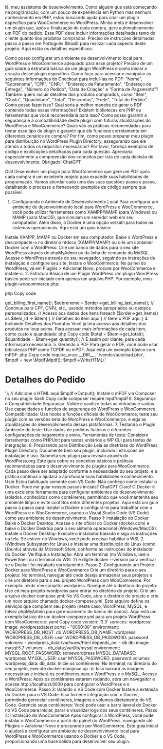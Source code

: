 lá, meu assistente de desenvolvimento. Como alguém que está começando na programação, com um pouco de experiência em Python mas nenhum conhecimento em PHP, estou buscando ajuda para criar um plugin específico para WooCommerce no WordPress. Minha meta é desenvolver um plugin que, após a finalização de cada compra, gere automaticamente um PDF do pedido. Esse PDF deve incluir informações detalhadas tanto do cliente quanto dos produtos comprados. Preciso de instruções detalhadas passo a passo em Português (Brasil) para realizar cada aspecto deste projeto. Aqui estão os detalhes específicos:

Como posso configurar um ambiente de desenvolvimento local para WordPress e WooCommerce adequado para esse projeto?
Preciso de um guia sobre a estrutura básica de um plugin WordPress e como iniciar a criação desse plugin específico.
Como faço para acessar e manipular as seguintes informações do Checkout para incluí-las no PDF: "Nome", "Sobrenome", "CPF", "CNPJ", "Endereço de Faturamento", "Endereço de Entrega", "Número do Pedido", "Data de Criação" e "Forma de Pagamento"?
Também quero incluir detalhes dos produtos comprados, como "Item", "Custo", "Quantidade", "Total", "Descontos", "Frete", "Total do Pedido". Como posso fazer isso?
Qual seria a melhor maneira de gerar o PDF contendo todas essas informações? Existem bibliotecas em PHP ou ferramentas que você recomendaria para isso?
Como posso garantir a segurança e a compatibilidade deste plugin com futuras atualizações do WordPress e WooCommerce?
Quais são as práticas recomendadas para testar esse tipo de plugin e garantir que ele funcione corretamente em diferentes cenários de compra?
Por fim, como posso preparar meu plugin para distribuição no WordPress Plugin Directory, assegurando que ele atenda a todos os requisitos necessários?
Por favor, forneça exemplos de código e explicações detalhadas para cada questão. Apreciaria especialmente a compreensão dos conceitos por trás de cada decisão de desenvolvimento. Obrigado!
ChatGPT

Olá! Desenvolver um plugin para WooCommerce que gere um PDF após cada compra é um excelente projeto para expandir suas habilidades de programação. Vamos abordar cada uma das suas questões passo a passo, detalhando o processo e fornecendo exemplos de código sempre que possível.

1. Configurando o Ambiente de Desenvolvimento Local
Para configurar um ambiente de desenvolvimento local para WordPress e WooCommerce, você pode utilizar ferramentas como XAMPP/WAMP (para Windows) ou MAMP (para MacOS), que simulam um servidor web em seu computador. Além disso, o Docker é uma opção versátil para todos os sistemas operacionais. Aqui está um guia básico:

Instale XAMPP, MAMP ou Docker em seu computador.
Baixe o WordPress e descompacte-o no diretório htdocs (XAMPP/MAMP) ou crie um container Docker com o WordPress.
Crie um banco de dados para o seu site WordPress através do phpMyAdmin ou da linha de comando do MySQL.
Acesse o WordPress através do seu navegador, seguindo as instruções de instalação e configure seu site.
Instale o WooCommerce: No painel do WordPress, vá em Plugins > Adicionar Novo, procure por WooCommerce e instale-o.
2. Estrutura Básica de um Plugin WordPress
Um plugin WordPress básico pode ser iniciado com apenas um arquivo PHP. Por exemplo, meu-plugin-woocommerce.php:

php
Copy code
<?php
/**
 * Plugin Name: Meu Plugin WooCommerce para PDF
 * Description: Gera um PDF para cada pedido finalizado no WooCommerce.
 * Version: 1.0
 * Author: Seu Nome
 */

if (!defined('ABSPATH')) {
    exit; // Sair se acessado diretamente
}
3. Acessando Informações do Checkout
Para acessar e manipular informações do checkout, você pode utilizar hooks (ganchos) do WooCommerce. Por exemplo, para coletar dados após a finalização do pedido:

php
Copy code
add_action('woocommerce_thankyou', 'gerar_pdf_apos_pedido', 10, 1);

function gerar_pdf_apos_pedido($order_id) {
    $order = wc_get_order($order_id);

    // Acesso aos dados do cliente
    $nome = $order->get_billing_first_name();
    $sobrenome = $order->get_billing_last_name();
    // Continue para CPF, CNPJ, etc., usando métodos apropriados ou campos personalizados.

    // Acesso aos dados dos itens
    foreach ($order->get_items() as $item_id => $item) {
        // Detalhes do item aqui
    }

    // Gere o PDF aqui
}
4. Incluindo Detalhes dos Produtos
Você já terá acesso aos detalhes dos produtos no loop acima. Para acessar mais informações de cada item, como custo e quantidade:

php
Copy code
$total = $item->get_total();
$quantidade = $item->get_quantity();
// E assim por diante, para cada informação necessária.
5. Gerando o PDF
Para gerar o PDF, você pode usar bibliotecas PHP como TCPDF ou mPDF. Aqui está um exemplo básico com mPDF:

php
Copy code
require_once __DIR__ . '/vendor/autoload.php';

$mpdf = new \Mpdf\Mpdf();
$mpdf->WriteHTML('<h1>Detalhes do Pedido</h1>'); // Adicione o HTML aqui
$mpdf->Output();
Instale o mPDF via Composer no seu plugin:

bash
Copy code
composer require mpdf/mpdf
6. Segurança e Compatibilidade
Segurança: Valide e sanitize todas as entradas e saídas. Use capacidades e funções de segurança do WordPress e WooCommerce.
Compatibilidade: Use hooks e funções oficiais do WooCommerce, teste seu plugin com as versões beta do WordPress e WooCommerce, e siga as atualizações do desenvolvimento dessas plataformas.
7. Testando o Plugin
Ambiente de teste: Use dados de pedidos fictícios e diferentes configurações de pagamento e envio.
Ferramentas de teste: Considere ferramentas como PHPUnit para testes unitários e WP CLI para testes de integração.
8. Preparando para Distribuição
Leia as diretrizes do WordPress Plugin Directory.
Documente bem seu plugin, incluindo instruções de instalação e uso.
Submeta seu plugin para revisão através do WordPress.org.
Este guia cobre os conceitos básicos e práticas recomendadas para o desenvolvimento de plugins para WooCommerce. Cada passo deve ser adaptado conforme a necessidade do seu projeto, e a prática contínua o ajudará a aprofundar suas habilidades e conhecimento.

User
Estou habituado somente com VS Code. Não conheço como instalar o Docker. Pode me guiar nesses passos iniciais?
ChatGPT

Claro! O Docker é uma excelente ferramenta para configurar ambientes de desenvolvimento isolados, conhecidos como contêineres, permitindo que você mantenha seu ambiente limpo e evite conflitos entre diferentes projetos. Aqui está um guia passo a passo para instalar o Docker e configurá-lo para trabalhar com o WordPress e o WooCommerce, usando o Visual Studio Code (VS Code) como seu ambiente de desenvolvimento.

Passo 1: Instalação do Docker
Baixe o Docker Desktop: Acesse o site oficial do Docker (docker.com) e baixe o Docker Desktop para o seu sistema operacional (Windows/MacOS).
Instale o Docker Desktop: Execute o instalador baixado e siga as instruções na tela. Se estiver no Windows, você pode precisar habilitar o WSL 2 (Windows Subsystem for Linux) e instalar uma distribuição do Linux (como Ubuntu) através da Microsoft Store, conforme as instruções do instalador do Docker.
Verifique a Instalação: Abra um terminal (no Windows, use o PowerShell ou o terminal do WSL 2) e digite docker --version para verificar se o Docker foi instalado corretamente.
Passo 2: Configurando um Projeto Docker para WordPress e WooCommerce
Crie um diretório para o seu projeto: No terminal, navegue até onde deseja armazenar seus projetos e crie um diretório para o seu projeto WordPress com WooCommerce. Por exemplo: mkdir meu-projeto-wordpress.
Navegue até o diretório do projeto: Use cd meu-projeto-wordpress para entrar no diretório do projeto.
Crie um arquivo docker-compose.yml: No VS Code, abra o diretório do projeto e crie um novo arquivo chamado docker-compose.yml. Este arquivo define os serviços que compõem seu projeto (neste caso, WordPress, MySQL, e talvez phpMyAdmin para gerenciamento de banco de dados).
Aqui está um exemplo básico de um docker-compose.yml para um projeto WordPress com WooCommerce:

yaml
Copy code
version: '3.3'

services:
  wordpress:
    image: wordpress:latest
    ports:
      - "8000:80"
    environment:
      WORDPRESS_DB_HOST: db
      WORDPRESS_DB_NAME: wordpress
      WORDPRESS_DB_USER: user
      WORDPRESS_DB_PASSWORD: password
    volumes:
      - wordpress_data:/var/www/html
    depends_on:
      - db

  db:
    image: mysql:5.7
    volumes:
      - db_data:/var/lib/mysql
    environment:
      MYSQL_ROOT_PASSWORD: somewordpress
      MYSQL_DATABASE: wordpress
      MYSQL_USER: user
      MYSQL_PASSWORD: password

volumes:
  wordpress_data:
  db_data:
Inicie os contêineres: No terminal, no diretório do seu projeto, execute docker-compose up -d. Isso baixará as imagens necessárias e iniciará os contêineres para o WordPress e o MySQL.
Acesse o WordPress: Após os contêineres estarem rodando, abra um navegador e acesse http://localhost:8000 para configurar o WordPress e o WooCommerce.
Passo 3: Usando o VS Code com Docker
Instale a extensão do Docker para o VS Code: Isso fornece integração com o Docker, permitindo gerenciar contêineres, imagens e volumes diretamente do VS Code.
Gerencie seus contêineres: Você pode usar a barra lateral do Docker no VS Code para iniciar, parar e visualizar logs dos seus contêineres.
Passo 4: Instalação do WooCommerce
Após configurar o WordPress, você pode instalar o WooCommerce a partir do painel do WordPress, navegando até Plugins > Adicionar Novo e procurando por WooCommerce.

Este guia inicial o ajudará a configurar um ambiente de desenvolvimento local para WordPress e WooCommerce usando o Docker e o VS Code, proporcionando uma base sólida para desenvolver seu plugin.